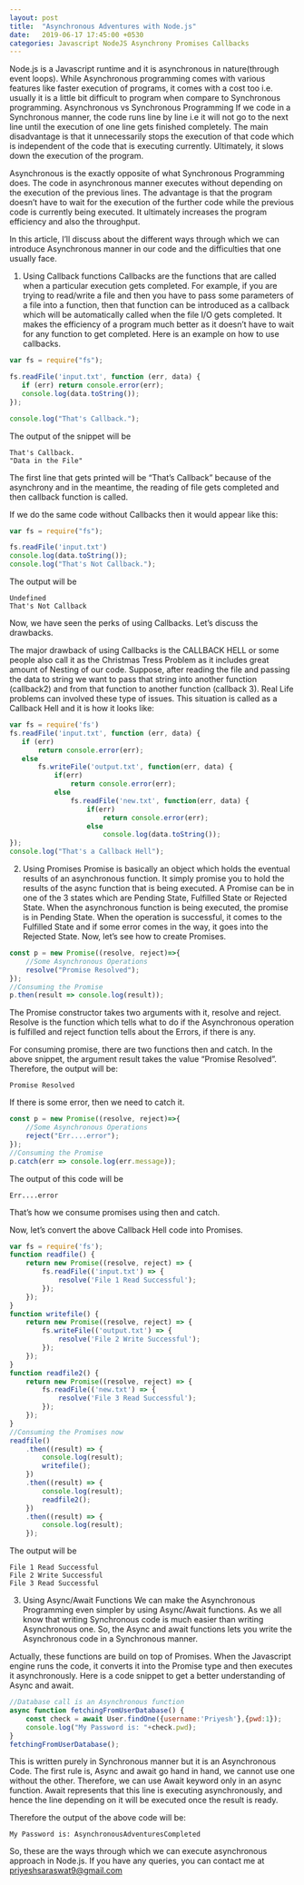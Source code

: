 ```yaml
---
layout: post
title:  "Asynchronous Adventures with Node.js"
date:   2019-06-17 17:45:00 +0530
categories: Javascript NodeJS Asynchrony Promises Callbacks
---
```

Node.js is a Javascript runtime and it is asynchronous in nature(through event loops). While Asynchronous programming comes with various features like faster execution of programs, it comes with a cost too i.e. usually it is a little bit difficult to program when compare to Synchronous programming.
Asynchronous vs Synchronous Programming
If we code in a Synchronous manner, the code runs line by line i.e it will not go to the next line until the execution of one line gets finished completely. The main disadvantage is that it unnecessarily stops the execution of that code which is independent of the code that is executing currently. Ultimately, it slows down the execution of the program.

Asynchronous is the exactly opposite of what Synchronous Programming does. The code in asynchronous manner executes without depending on the execution of the previous lines. The advantage is that the program doesn’t have to wait for the execution of the further code while the previous code is currently being executed. It ultimately increases the program efficiency and also the throughput.

In this article, I’ll discuss about the different ways through which we can introduce Asynchronous manner in our code and the difficulties that one usually face.

1. Using Callback functions
Callbacks are the functions that are called when a particular execution gets completed. For example, if you are trying to read/write a file and then you have to pass some parameters of a file into a function, then that function can be introduced as a callback which will be automatically called when the file I/O gets completed. It makes the efficiency of a program much better as it doesn’t have to wait for any function to get completed. Here is an example on how to use callbacks.

```javascript
var fs = require("fs");

fs.readFile('input.txt', function (err, data) {
   if (err) return console.error(err);
   console.log(data.toString());
});

console.log("That's Callback.");
```
The output of the snippet will be
```
That's Callback.
"Data in the File"
```
The first line that gets printed will be “That’s Callback” because of the asynchrony and in the meantime, the reading of file gets completed and then callback function is called.

If we do the same code without Callbacks then it would appear like this:
```javascript
var fs = require("fs");

fs.readFile('input.txt')
console.log(data.toString());
console.log("That's Not Callback.");
```
The output will be
```
Undefined
That's Not Callback
```
Now, we have seen the perks of using Callbacks. Let’s discuss the drawbacks.

The major drawback of using Callbacks is the CALLBACK HELL or some people also call it as the Christmas Tress Problem as it includes great amount of Nesting of our code. Suppose, after reading the file and passing the data to string we want to pass that string into another function (callback2) and from that function to another function (callback 3). Real Life problems can involved these type of issues. This situation is called as a Callback Hell and it is how it looks like:
```javascript
var fs = require('fs')
fs.readFile('input.txt', function (err, data) {
   if (err) 
       return console.error(err);
   else
       fs.writeFile('output.txt', function(err, data) {
           if(err)
               return console.error(err);
           else
               fs.readFile('new.txt', function(err, data) {
                   if(err)
                       return console.error(err);
                   else
                       console.log(data.toString());
});
console.log("That's a Callback Hell");
```
2. Using Promises
Promise is basically an object which holds the eventual results of an asynchronous function. It simply promise you to hold the results of the async function that is being executed. A Promise can be in one of the 3 states which are Pending State, Fulfilled State or Rejected State. When the asynchronous function is being executed, the promise is in Pending State. When the operation is successful, it comes to the Fulfilled State and if some error comes in the way, it goes into the Rejected State.
Now, let’s see how to create Promises.

```javascript
const p = new Promise((resolve, reject)=>{
    //Some Asynchronous Operations
    resolve("Promise Resolved");
});
//Consuming the Promise
p.then(result => console.log(result));
```
The Promise constructor takes two arguments with it, resolve and reject. Resolve is the function which tells what to do if the Asynchronous operation is fulfilled and reject function tells about the Errors, if there is any.

For consuming promise, there are two functions then and catch. In the above snippet, the argument result takes the value “Promise Resolved”. Therefore, the output will be:
```
Promise Resolved
```
If there is some error, then we need to catch it.
```javascript
const p = new Promise((resolve, reject)=>{
    //Some Asynchronous Operations
    reject("Err....error");
});
//Consuming the Promise
p.catch(err => console.log(err.message));
```
The output of this code will be
```
Err....error
```
That’s how we consume promises using then and catch.

Now, let’s convert the above Callback Hell code into Promises.
```javascript
var fs = require('fs');
function readfile() {
    return new Promise((resolve, reject) => {
        fs.readFile(('input.txt') => {
            resolve('File 1 Read Successful');
        });
    });
}
function writefile() {
    return new Promise((resolve, reject) => {
        fs.writeFile(('output.txt') => {
            resolve('File 2 Write Successful');
        });
    });
}
function readfile2() {
    return new Promise((resolve, reject) => {
        fs.readFile(('new.txt') => {
            resolve('File 3 Read Successful');
        });
    });
}
//Consuming the Promises now
readfile()
    .then((result) => {
        console.log(result);
        writefile();
    })
    .then((result) => {
        console.log(result);
        readfile2();
    })
    .then((result) => {
        console.log(result);
    });
```
The output will be
```
File 1 Read Successful
File 2 Write Successful
File 3 Read Successful
```
3. Using Async/Await Functions
We can make the Asynchronous Programming even simpler by using Async/Await functions. As we all know that writing Synchronous code is much easier than writing Asynchronous one. So, the Async and await functions lets you write the Asynchronous code in a Synchronous manner.

Actually, these functions are build on top of Promises. When the Javascript engine runs the code, it converts it into the Promise type and then executes it asynchronously. Here is a code snippet to get a better understanding of Async and await.
```javascript
//Database call is an Asynchronous function
async function fetchingFromUserDatabase() {
    const check = await User.findOne({username:'Priyesh'},{pwd:1});
    console.log("My Password is: "+check.pwd);
}
fetchingFromUserDatabase();
```
This is written purely in Synchronous manner but it is an Asynchronous Code. The first rule is, Async and await go hand in hand, we cannot use one without the other. Therefore, we can use Await keyword only in an async function. Await represents that this line is executing asynchronously, and hence the line depending on it will be executed once the result is ready.

Therefore the output of the above code will be:
```
My Password is: AsynchronousAdventuresCompleted
```
So, these are the ways through which we can execute asynchronous approach in Node.js. If you have any queries, you can contact me at priyeshsaraswat9@gmail.com
